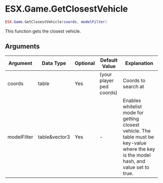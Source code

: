 # ESX.Game.GetClosestVehicle

```lua
ESX.Game.GetClosestVehicle(coords, modelFilter)
```

This function gets the closest vehicle.

## Arguments

| Argument    | Data Type     | Optional | Default Value            | Explanation                                                                                                                             |
|-------------|---------------|----------|--------------------------|-----------------------------------------------------------------------------------------------------------------------------------------|
| coords      | table         | Yes      | (your player ped coords) | Coords to search at                                                                                                                     |
| modelFilter | table&vector3 | Yes      | -                        | Enables whitelist mode for getting closest vehicle. The table must be key-value where the key is the model hash, and value set to true. |
